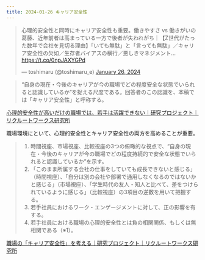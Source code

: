 ```yaml
---
title: 2024-01-26 キャリア安全性
---
```


<blockquote class="twitter-tweet"><p lang="ja" dir="ltr">心理的安全性と同時にキャリア安全性も重要。働きやすさ vs 働きがいの葛藤、近年前者は高まっている一方で後者が失われがち｜【Z世代がたった数年で会社を見切る理由】「いても無駄」と「言っても無駄」／キャリア安全性の欠如／生存者バイアスの横行／悪しきマネジメント... <a href="https://t.co/0npJAXYGPd">https://t.co/0npJAXYGPd</a></p>&mdash; toshimaru (@toshimaru_e) <a href="https://twitter.com/toshimaru_e/status/1750810151052021763?ref_src=twsrc%5Etfw">January 26, 2024</a></blockquote> <script async src="https://platform.twitter.com/widgets.js" charset="utf-8"></script>

> “自身の現在・今後のキャリアが今の職場でどの程度安全な状態でいられると認識しているか”を捉える尺度である。回答者のこの認識を、本稿では「キャリア安全性」と呼称する。

[心理的安全性が高いだけの職場では、若手は活躍できない｜研究プロジェクト｜リクルートワークス研究所](https://www.works-i.com/project/youth/solution/detail002.html)

職場環境にといて、心理的安全性とキャリア安全性の両方を高めることが重要。

> 1. 時間視座、市場視座、比較視座の3つの俯瞰的な視点で、“自身の現在・今後のキャリアが今の職場でどの程度持続的で安全な状態でいられると認識しているか”を示す。
> 2.  「このまま所属する会社の仕事をしていても成長できないと感じる」（時間視座）、「自分は別の会社や部署で通用しなくなるのではないかと感じる」（市場視座）、「学生時代の友人・知人と比べて、差をつけられているように感じる」（比較視座）の3項目の逆数を用いて把握する。
> 3. 若手社員におけるワーク・エンゲージメントに対して、正の影響を有する。
> 4. 若手社員における職場の心理的安全性とは負の相関関係、もしくは無相関である（※1）。

[職場の「キャリア安全性」を考える｜研究プロジェクト｜リクルートワークス研究所](https://www.works-i.com/project/youth/solution/detail003.html)
